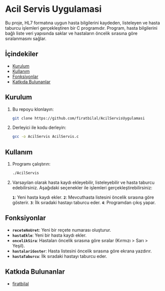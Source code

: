 # Acil Servis Uygulamasi

Bu proje, HL7 formatına uygun hasta bilgilerini kaydeden, listeleyen ve hasta taburcu işlemleri gerçekleştiren bir C programıdır. Program, hasta bilgilerini bağlı liste veri yapısında saklar ve hastaların öncelik sırasına göre sıralanmasını sağlar.

## İçindekiler
- [Kurulum](#kurulum)
- [Kullanım](#kullanım)
- [Fonksiyonlar](#fonksiyonlar)
- [Katkıda Bulunanlar](#katkıda-bulunanlar)

## Kurulum

1. Bu repoyu klonlayın:
    ```bash
    git clone https://github.com/firatbilal/AcilServisUygulamasi
    ```
2. Derleyici ile kodu derleyin:
    ```bash
    gcc -o AcilServis AcilServis.c
    ```

## Kullanım

1. Programı çalıştırın:
    ```bash
    ./AcilServis
    ```
2. Varsayılan olarak hasta kaydı ekleyebilir, listeleyebilir ve hasta taburcu edebilirsiniz. Aşağıdaki seçenekler ile işlemleri gerçekleştirebilirsiniz:

    **`1`**: Yeni hasta kaydı ekler.
    **`2`**: Mevcuthasta listesini öncelik sırasına göre gösterir.
    **`3`**: İlk sıradaki hastayı taburcu eder.
    **`4`**: Programdan çıkış yapar.

## Fonksiyonlar

- **`receteNoUret`**: Yeni bir reçete numarası oluşturur.
- **`hastaEkle`**: Yeni bir hasta kaydı ekler.
- **`oncelikSira`**: Hastaları öncelik sırasına göre sıralar (Kırmızı > Sarı > Yeşil).
- **`hastalariGoster`**: Hasta listesini öncelik sırasına göre ekrana yazdırır.
- **`hastaTaburcu`**: İlk sıradaki hastayı taburcu eder.

## Katkıda Bulunanlar

- [firatbilal](https://github.com/firatbilal)
